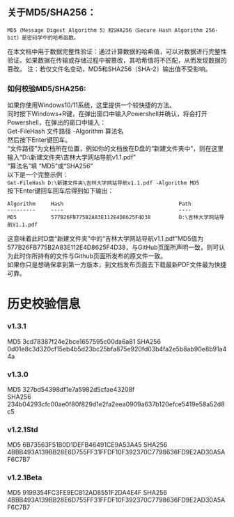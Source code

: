 ## 关于MD5/SHA256：
	MD5（Message Digest Algorithm 5）和SHA256（Secure Hash Algorithm 256-bit）是密码学中的哈希函数。
在本文档中用于数据完整性验证：通过计算数据的哈希值，可以对数据进行完整性验证。如果数据在传输或存储过程中被篡改，其哈希值将不匹配，从而发现数据的篡改。
注：若仅文件名变动，MD5和SHA256（SHA-2）输出值不受影响。

### 如何校验MD5/SHA256: 
如果你使用Windows10/11系统，这里提供一个较快捷的方法。  
同时按下Windows+R键，在弹出窗口中输入Powershell并确认，将会打开Powershell，在弹出的窗口中输入：  
Get-FileHash 文件路径 -Algorithm 算法名  
然后按下Enter键回车。  
“文件路径”为文档所在位置，例如你的文档放在D盘的“新建文件夹中”，则在这里输入“D:\新建文件夹\吉林大学网站导航v1.1.pdf”  
“算法名”填 “MD5”或“SHA256”  
以下是一个完整示例：  
`Get-FileHash D:\新建文件夹\吉林大学网站导航v1.1.pdf -Algorithm MD5`  
按下Enter键回车回车后得到如下输出：  
```
Algorithm     Hash                                     Path
---------     ----                                     ----
MD5           577B26FB775B2A83E112E4D8625F4D38         D:\吉林大学网站导航V1.1.pdf
```
这意味着此时D盘“新建文件夹”中的“吉林大学网站导航v1.1.pdf”MD5值为577B26FB775B2A83E112E4D8625F4D38，与GitHub页面所声明一致，则可认为此时你所持有的文件与Github页面所发布的原文件一致。  
如果你只是想确保拿到第一方版本，到文档发布页面去下载最新PDF文件最为快捷可靠。  
# 历史校验信息
### v1.3.1
MD5 3cd78387f24e2bce1657595c00da6a81
SHA256 0d01e8c3d320cf15eb4b5d23bc25bfa875e920fd03b4fa2e5b8ab90e8b91a44a
### v1.3.0
MD5 327bd54398df1e7a5982d5cfae43208f  
SHA256 234b04293cfc00ae0f80f829d1e2fa2eea0909a637b120efce5419e58a52d8c5
### v1.2.1Std
MD5 6B73563F51B0D1DEFB46491CE9A53A45
SHA256 4BBB493A139BB28E6D755FF31FFDF10F392370C7798636FD9E2AD30A5AF6C7B7
### v1.2.1Beta
MD5 9199354FC3FE9EC812AD8551F2DA4E4F
SHA256 4BBB493A139BB28E6D755FF31FFDF10F392370C7798636FD9E2AD30A5AF6C7B7

